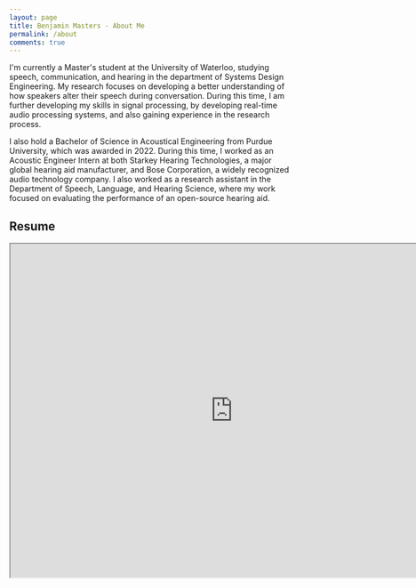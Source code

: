 ```yaml
---
layout: page
title: Benjamin Masters - About Me
permalink: /about
comments: true
---
```


<div class="row justify-content-between">
<div class="col-md-8 pr-5">

<p>I'm currently a Master's student at the University of Waterloo, studying speech, communication, and hearing in the department of Systems Design Engineering. My research focuses on developing a better understanding of how speakers alter their speech during conversation. During this time, I am further developing my skills in signal processing, by developing real-time audio processing systems, and also gaining experience in the research process.</p>

<p>I also hold a Bachelor of Science in Acoustical Engineering from Purdue University, which was awarded in 2022. During this time, I worked as an Acoustic Engineer Intern at both Starkey Hearing Technologies, a major global hearing aid manufacturer, and Bose Corporation, a widely recognized audio technology company. I also worked as a research assistant in the Department of Speech, Language, and Hearing Science, where my work focused on evaluating the performance of an open-source hearing aid.</p>

## Resume 
<iframe src="https://drive.google.com/file/d/1ilkbCXXVvA8BDGp_cSN1dH9yBsWg-mqm/view?usp=share_link" width="800" height="600" allow="autoplay"></iframe>

</div>
</div>
